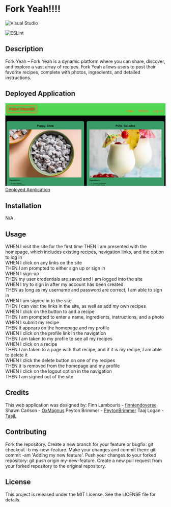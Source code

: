# Fork Yeah!!!!
![Visual Studio](https://img.shields.io/badge/Visual%20Studio-5C2D91.svg?style=for-the-badge&logo=visual-studio&logoColor=white)

![ESLint](https://img.shields.io/badge/ESLint-4B3263?style=for-the-badge&logo=eslint&logoColor=white)

## Description
Fork Yeah – Fork Yeah is a dynamic platform where you can share, discover, and explore a vast array of recipes. Fork Yeah allows users to post their favorite recipes, complete with photos, ingredients, and detailed instructions.

## Deployed Application
![Deployed Application Photo](./public/img/deployed-application.png)
[Deployed Application](https://msu-fork-yeah-d9a4d1d2afa6.herokuapp.com/)

## Installation
N/A

## Usage
WHEN I visit the site for the first time
THEN I am presented with the homepage, which includes existing recipes, navigation links, and the option to log in<br>
WHEN I click on any links on the site<br>
THEN I am prompted to either sign up or sign in<br>
WHEN I sign-up<br>
THEN my user credentials are saved and I am logged into the site<br>
WHEN I try to sign in after my account has been created<br>
THEN as long as my username and password are correct, I am able to sign in<br>
WHEN I am signed in to the site<br>
THEN I can visit the links in the site, as well as add my own recipes<br>
WHEN I click on the button to add a recipe<br>
THEN I am prompted to enter a name, ingredients, instructions, and a photo<br>
WHEN I submit my recipe<br>
THEN it appears on the homepage and my profile<br>
WHEN I click on the profile link in the navigation<br>
THEN I am taken to my profile to see all my recipes<br>
WHEN I click on a recipe<br>
THEN I am taken to a page with that recipe, and if it is my recipe, I am able to delete it<br>
WHEN I click the delete button on one of my recipes<br>
THEN it is removed from the homepage and my profile<br>
WHEN I click on the logout option in the navigation<br>
THEN I am signed out of the site

## Credits
This web application was designed by:
Finn Lambouris - [finntendoverse](https://github.com/finntendoverse)
Shawn Carlson - [OxMagnus](https://github.com/OxMagnus)
Peyton Brimmer - [PeytonBrimmer](https://github.com/PeytonBrimmer)
Taaj Logan - [TaajL](https://github.com/TaajL)

## Contributing
Fork the repository.
Create a new branch for your feature or bugfix: git checkout -b my-new-feature.
Make your changes and commit them: git commit -am 'Adding my new feature'.
Push your changes to your forked repository: git push origin my-new-feature.
Create a new pull request from your forked repository to the original repository.

## License
This project is released under the MIT License. See the LICENSE file for details.